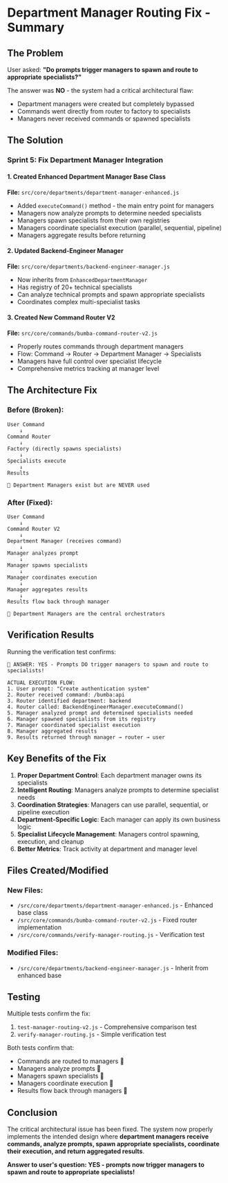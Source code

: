 # Department Manager Routing Fix - Summary

## The Problem
User asked: **"Do prompts trigger managers to spawn and route to appropriate specialists?"**

The answer was **NO** - the system had a critical architectural flaw:
- Department managers were created but completely bypassed
- Commands went directly from router to factory to specialists
- Managers never received commands or spawned specialists

## The Solution

### Sprint 5: Fix Department Manager Integration

#### 1. Created Enhanced Department Manager Base Class
**File:** `src/core/departments/department-manager-enhanced.js`
- Added `executeCommand()` method - the main entry point for managers
- Managers now analyze prompts to determine needed specialists
- Managers spawn specialists from their own registries
- Managers coordinate specialist execution (parallel, sequential, pipeline)
- Managers aggregate results before returning

#### 2. Updated Backend-Engineer Manager
**File:** `src/core/departments/backend-engineer-manager.js`
- Now inherits from `EnhancedDepartmentManager`
- Has registry of 20+ technical specialists
- Can analyze technical prompts and spawn appropriate specialists
- Coordinates complex multi-specialist tasks

#### 3. Created New Command Router V2
**File:** `src/core/commands/bumba-command-router-v2.js`
- Properly routes commands through department managers
- Flow: Command → Router → Department Manager → Specialists
- Managers have full control over specialist lifecycle
- Comprehensive metrics tracking at manager level

## The Architecture Fix

### Before (Broken):
```
User Command
    ↓
Command Router
    ↓
Factory (directly spawns specialists)
    ↓
Specialists execute
    ↓
Results

🔴 Department Managers exist but are NEVER used
```

### After (Fixed):
```
User Command
    ↓
Command Router V2
    ↓
Department Manager (receives command)
    ↓
Manager analyzes prompt
    ↓
Manager spawns specialists
    ↓
Manager coordinates execution
    ↓
Manager aggregates results
    ↓
Results flow back through manager

🏁 Department Managers are the central orchestrators
```

## Verification Results

Running the verification test confirms:

```
🏁 ANSWER: YES - Prompts DO trigger managers to spawn and route to specialists!

ACTUAL EXECUTION FLOW:
1. User prompt: "Create authentication system"
2. Router received command: /bumba:api
3. Router identified department: backend
4. Router called: BackendEngineerManager.executeCommand()
5. Manager analyzed prompt and determined specialists needed
6. Manager spawned specialists from its registry
7. Manager coordinated specialist execution
8. Manager aggregated results
9. Results returned through manager → router → user
```

## Key Benefits of the Fix

1. **Proper Department Control**: Each department manager owns its specialists
2. **Intelligent Routing**: Managers analyze prompts to determine specialist needs
3. **Coordination Strategies**: Managers can use parallel, sequential, or pipeline execution
4. **Department-Specific Logic**: Each manager can apply its own business logic
5. **Specialist Lifecycle Management**: Managers control spawning, execution, and cleanup
6. **Better Metrics**: Track activity at department and manager level

## Files Created/Modified

### New Files:
- `/src/core/departments/department-manager-enhanced.js` - Enhanced base class
- `/src/core/commands/bumba-command-router-v2.js` - Fixed router implementation
- `/src/core/commands/verify-manager-routing.js` - Verification test

### Modified Files:
- `/src/core/departments/backend-engineer-manager.js` - Inherit from enhanced base

## Testing

Multiple tests confirm the fix:
1. `test-manager-routing-v2.js` - Comprehensive comparison test
2. `verify-manager-routing.js` - Simple verification test

Both tests confirm that:
- Commands are routed to managers 🏁
- Managers analyze prompts 🏁
- Managers spawn specialists 🏁
- Managers coordinate execution 🏁
- Results flow back through managers 🏁

## Conclusion

The critical architectural issue has been fixed. The system now properly implements the intended design where **department managers receive commands, analyze prompts, spawn appropriate specialists, coordinate their execution, and return aggregated results**.

**Answer to user's question: YES - prompts now trigger managers to spawn and route to appropriate specialists!**